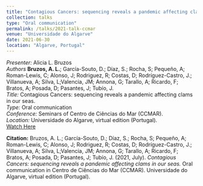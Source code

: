 ```yaml
---
title: "Contagious Cancers: sequencing reveals a pandemic affecting clams in our seas"
collection: talks
type: "Oral communication"
permalink: /talks/2021-talk-ccmar
venue: "Universidade do Algarve"
date: 2021-06-30
location: "Algarve, Portugal"
---
```


*Presenter:* Alicia L. Bruzos  
*Authors* **Bruzos, A. L.**; García-Souto, D.; Díaz, S.; Rocha, S; Pequeño, A; Roman-Lewis, C; Alonso, J; Rodriguez, R; Costas, D; Rodríguez-Castro, J.; Villanueva, A; Silva, L;Valencia, JM; Annona, G; Tarallo, A; Ricardo, F; Bratos, A; Posada, D; Pasantes, J; Tubío, J.  
*Title:* Contagious Cancers: sequencing reveals a pandemic affecting clams in our seas.  
*Type:* Oral communication  
*Conference:* Seminars of Centro de Ciências do Mar (CCMAR).  
*Location:* Universidade do Algarve, virtual edition (Portugal).  
[Watch Here](https://www.youtube.com/watch?v=LsZRQIJmw_o)

**Citation:**
Bruzos, A. L.; García-Souto, D.; Díaz, S.; Rocha, S; Pequeño, A; Roman-Lewis, C; Alonso, J; Rodriguez, R; Costas, D; Rodríguez-Castro, J.; Villanueva, A; Silva, L;Valencia, JM; Annona, G; Tarallo, A; Ricardo, F; Bratos, A; Posada, D; Pasantes, J; Tubío, J. (2021, July). *Contagious Cancers: sequencing reveals a pandemic affecting clams in our seas.* Oral communication in Centro de Ciências do Mar (CCMAR). Universidade do Algarve, virtual edition (Portugal).
